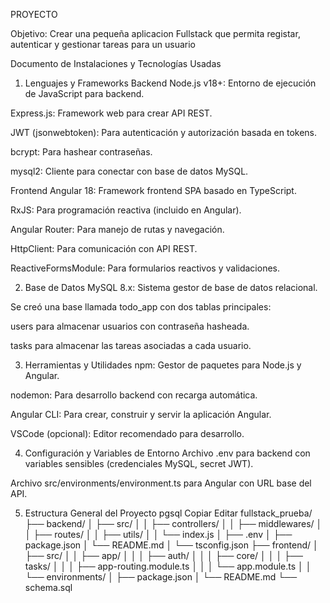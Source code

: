 PROYECTO 

Objetivo: Crear una pequeña aplicacion Fullstack que permita registar, autenticar y gestionar tareas para un usuario

Documento de Instalaciones y Tecnologías Usadas
1. Lenguajes y Frameworks
Backend
Node.js v18+: Entorno de ejecución de JavaScript para backend.

Express.js: Framework web para crear API REST.

JWT (jsonwebtoken): Para autenticación y autorización basada en tokens.

bcrypt: Para hashear contraseñas.

mysql2: Cliente para conectar con base de datos MySQL.

Frontend
Angular 18: Framework frontend SPA basado en TypeScript.

RxJS: Para programación reactiva (incluido en Angular).

Angular Router: Para manejo de rutas y navegación.

HttpClient: Para comunicación con API REST.

ReactiveFormsModule: Para formularios reactivos y validaciones.

2. Base de Datos
MySQL 8.x: Sistema gestor de base de datos relacional.

Se creó una base llamada todo_app con dos tablas principales:

users para almacenar usuarios con contraseña hasheada.

tasks para almacenar las tareas asociadas a cada usuario.

3. Herramientas y Utilidades
npm: Gestor de paquetes para Node.js y Angular.

nodemon: Para desarrollo backend con recarga automática.

Angular CLI: Para crear, construir y servir la aplicación Angular.

VSCode (opcional): Editor recomendado para desarrollo.

4. Configuración y Variables de Entorno
Archivo .env para backend con variables sensibles (credenciales MySQL, secret JWT).

Archivo src/environments/environment.ts para Angular con URL base del API.

5. Estructura General del Proyecto
pgsql
Copiar
Editar
fullstack_prueba/
├── backend/
│   ├── src/
│   │   ├── controllers/
│   │   ├── middlewares/
│   │   ├── routes/
│   │   ├── utils/
│   │   └── index.js
│   ├── .env
│   ├── package.json
│   └── README.md
│   └── tsconfig.json
├── frontend/
│   ├── src/
│   │   ├── app/
│   │   │   ├── auth/
│   │   │   ├── core/
│   │   │   ├── tasks/
│   │   │   ├── app-routing.module.ts
│   │   │   └── app.module.ts
│   │   └── environments/
│   ├── package.json
│   └── README.md
└── schema.sql
